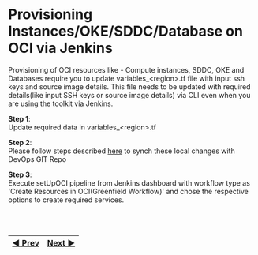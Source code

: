 # Provisioning Instances/OKE/SDDC/Database on OCI via Jenkins

Provisioning of OCI resources like - Compute instances, SDDC, OKE and Databases require you to update variables_\<region\>.tf file with input ssh keys and source image details.
This file needs to be updated with required details(like input SSH keys or source image details) via CLI even when you are using the toolkit via Jenkins.

**Step 1**: 
<br> Update required data in variables_\<region\>.tf

**Step 2**: 
<br>Please follow steps described <a href = "/cd3_automation_toolkit/documentation/user_guide/cli_jenkins.md">here</a> to synch these local changes with DevOps GIT Repo

**Step 3**: 
<br> Execute setUpOCI pipeline from Jenkins dashboard with workflow type as 'Create Resources in OCI(Greenfield Workflow)' and chose the respective options to create required services.


<br><br>
<div align='center'>

| <a href="/cd3_automation_toolkit/documentation/user_guide/GreenField-Jenkins.md">:arrow_backward: Prev</a> | <a href="/cd3_automation_toolkit/documentation/user_guide/NonGreenField-Jenkins.md">Next :arrow_forward:</a> |
| :---- | -------: |
  
</div>
